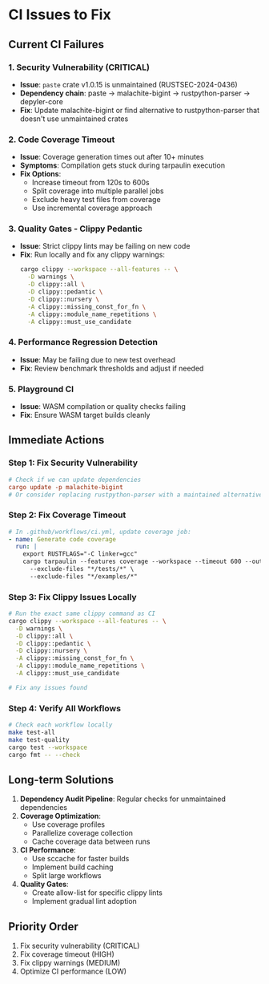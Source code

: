 # CI Issues to Fix

## Current CI Failures

### 1. Security Vulnerability (CRITICAL)
- **Issue**: `paste` crate v1.0.15 is unmaintained (RUSTSEC-2024-0436)
- **Dependency chain**: paste → malachite-bigint → rustpython-parser → depyler-core
- **Fix**: Update malachite-bigint or find alternative to rustpython-parser that doesn't use unmaintained crates

### 2. Code Coverage Timeout
- **Issue**: Coverage generation times out after 10+ minutes
- **Symptoms**: Compilation gets stuck during tarpaulin execution
- **Fix Options**:
  - Increase timeout from 120s to 600s
  - Split coverage into multiple parallel jobs
  - Exclude heavy test files from coverage
  - Use incremental coverage approach

### 3. Quality Gates - Clippy Pedantic
- **Issue**: Strict clippy lints may be failing on new code
- **Fix**: Run locally and fix any clippy warnings:
  ```bash
  cargo clippy --workspace --all-features -- \
    -D warnings \
    -D clippy::all \
    -D clippy::pedantic \
    -D clippy::nursery \
    -A clippy::missing_const_for_fn \
    -A clippy::module_name_repetitions \
    -A clippy::must_use_candidate
  ```

### 4. Performance Regression Detection
- **Issue**: May be failing due to new test overhead
- **Fix**: Review benchmark thresholds and adjust if needed

### 5. Playground CI
- **Issue**: WASM compilation or quality checks failing
- **Fix**: Ensure WASM target builds cleanly

## Immediate Actions

### Step 1: Fix Security Vulnerability
```toml
# Check if we can update dependencies
cargo update -p malachite-bigint
# Or consider replacing rustpython-parser with a maintained alternative
```

### Step 2: Fix Coverage Timeout
```yaml
# In .github/workflows/ci.yml, update coverage job:
- name: Generate code coverage
  run: |
    export RUSTFLAGS="-C linker=gcc"
    cargo tarpaulin --features coverage --workspace --timeout 600 --out Xml \
      --exclude-files "*/tests/*" \
      --exclude-files "*/examples/*"
```

### Step 3: Fix Clippy Issues Locally
```bash
# Run the exact same clippy command as CI
cargo clippy --workspace --all-features -- \
  -D warnings \
  -D clippy::all \
  -D clippy::pedantic \
  -D clippy::nursery \
  -A clippy::missing_const_for_fn \
  -A clippy::module_name_repetitions \
  -A clippy::must_use_candidate

# Fix any issues found
```

### Step 4: Verify All Workflows
```bash
# Check each workflow locally
make test-all
make test-quality
cargo test --workspace
cargo fmt -- --check
```

## Long-term Solutions

1. **Dependency Audit Pipeline**: Regular checks for unmaintained dependencies
2. **Coverage Optimization**: 
   - Use coverage profiles
   - Parallelize coverage collection
   - Cache coverage data between runs
3. **CI Performance**:
   - Use sccache for faster builds
   - Implement build caching
   - Split large workflows
4. **Quality Gates**:
   - Create allow-list for specific clippy lints
   - Implement gradual lint adoption

## Priority Order

1. Fix security vulnerability (CRITICAL)
2. Fix coverage timeout (HIGH)
3. Fix clippy warnings (MEDIUM)
4. Optimize CI performance (LOW)